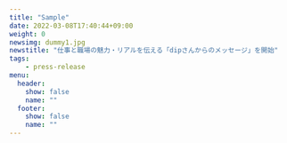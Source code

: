 ```yaml
---
title: "Sample"
date: 2022-03-08T17:40:44+09:00
weight: 0
newsimg: dummy1.jpg
newstitle: "仕事と職場の魅力・リアルを伝える「dipさんからのメッセージ」を開始"
tags:
    - press-release
menu:
  header:
    show: false
    name: ""
  footer:
    show: false
    name: ""
---
```

